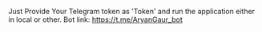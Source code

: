 Just Provide Your Telegram token as 'Token' and run the application either in local or other.
Bot link: https://t.me/AryanGaur_bot
